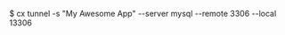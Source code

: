 <!-- post: tunnel_examples -->


$ cx tunnel -s "My Awesome App" --server mysql --remote 3306 --local 13306

